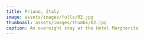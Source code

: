```yaml
---
title: Priano, Italy
image: assets/images/fulls/02.jpg
thumbnail: assets/images/thumbs/02.jpg
caption: An overnight stay at the Hotel Margherita
---
```

